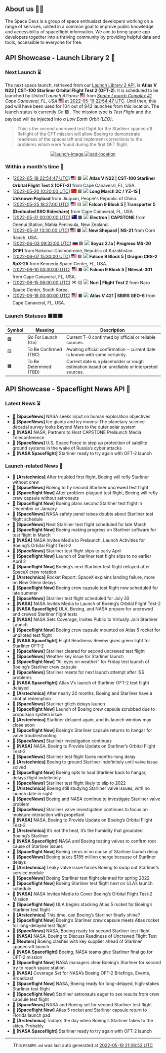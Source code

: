 ## About us 🧑‍🚀
The Space Devs is a group of space enthusiast developers working on a range of
services, united in a common goal to improve public knowledge and accessibility
of spaceflight information. We aim to bring space app developers together into a
thriving community by providing helpful data and tools, accessible to everyone
for free.

## API Showcase - Launch Library 2 🚀

### Next Launch ⌛
The next space launch, retrieved from our
<a href="https://thespacedevs.com/llapi">Launch Library 2 API</a>, is
**Atlas V N22 | CST-100 Starliner Orbital Flight Test 2 (OFT-2)**. It is scheduled to be launched by *United Launch Alliance*
<img width="17" src="https://raw.githubusercontent.com/lipis/flag-icons/main/flags/4x3/us.svg" />
from *<a href="https://en.wikipedia.org/wiki/Cape_Canaveral_Air_Force_Station_Space_Launch_Complex_41">Space Launch Complex 41</a>, Cape Canaveral, FL, USA*
<img width="17" src="https://raw.githubusercontent.com/lipis/flag-icons/main/flags/4x3/us.svg" />
at <a href="https://www.timeanddate.com/worldclock/fixedtime.html?iso=20220519T225447">2022-05-19 22:54:47 UTC</a>.  Until
then, this pad will have been used for 104
out of 842 launches from this location. The launch status is currently
*Go* 🟩 . The mission type is
*Test Flight* and the payload will be injected
into *a Low Earth Orbit
(LEO)*.
<br>
<blockquote>
  This is the second uncrewed test flight for the Starliner spacecraft. Reflight of the OFT mission will allow Boeing to demonstrate readiness of the spacecraft and implement corrections to the problems which were found during the first OFT flight.
</blockquote>

<p float="left" align="center">
  <a href="https://en.wikipedia.org/wiki/Atlas_V" >
    <img alt="launch-image" height="200" src="https://spacelaunchnow-prod-east.nyc3.digitaloceanspaces.com/media/launch_images/atlas2520v252_image_20220518150805.jpeg" />
  </a>
  <a href="http://maps.google.com/maps?q=28.58341025,-80.58303644" >
    <img alt="pad-location" height="200" src="https://spacelaunchnow-prod-east.nyc3.digitaloceanspaces.com/media/launch_images/location_12_20200803142519.jpg"  />
  </a>
</p>

### Within a month's time 📅
- \[<a href="https://www.timeanddate.com/worldclock/fixedtime.html?iso=20220519T225447">2022-05-19 22:54:47 UTC</a>\]  <img width="17" src="https://raw.githubusercontent.com/lipis/flag-icons/main/flags/4x3/us.svg" /> 🟩  <a href="https://www.google.com/calendar/render?action=TEMPLATE&text=Atlas V N22 | CST-100 Starliner Orbital Flight Test 2 (OFT-2)&location=Cape Canaveral, FL, USA&dates=20220519T225447Z%2F20220519T225447Z"><img border="0" width="15" src="https://upload.wikimedia.org/wikipedia/commons/a/a5/Google_Calendar_icon_%282020%29.svg"></a> **Atlas V N22 | CST-100 Starliner Orbital Flight Test 2 (OFT-2)** from Cape Canaveral, FL, USA.
- \[<a href="https://www.timeanddate.com/worldclock/fixedtime.html?iso=20220520T102000">2022-05-20 10:20:00 UTC</a>\]  <img width="17" src="https://raw.githubusercontent.com/lipis/flag-icons/main/flags/4x3/cn.svg" /> 🟩  <a href="https://www.google.com/calendar/render?action=TEMPLATE&text=Long March 2C / YZ-1S | Unknown Payload&location=Jiuquan, People&#x27;s Republic of China&dates=20220520T102000Z%2F20220520T105500Z"><img border="0" width="15" src="https://upload.wikimedia.org/wikipedia/commons/a/a5/Google_Calendar_icon_%282020%29.svg"></a> **Long March 2C / YZ-1S | Unknown Payload** from Jiuquan, People's Republic of China.
- \[<a href="https://www.timeanddate.com/worldclock/fixedtime.html?iso=20220525T182700">2022-05-25 18:27:00 UTC</a>\]  <img width="17" src="https://raw.githubusercontent.com/lipis/flag-icons/main/flags/4x3/us.svg" /> 🟨  <a href="https://www.google.com/calendar/render?action=TEMPLATE&text=Falcon 9 Block 5 | Transporter 5 (Dedicated SSO Rideshare)&location=Cape Canaveral, FL, USA&dates=20220525T182700Z%2F20220525T182700Z"><img border="0" width="15" src="https://upload.wikimedia.org/wikipedia/commons/a/a5/Google_Calendar_icon_%282020%29.svg"></a> **Falcon 9 Block 5 | Transporter 5 (Dedicated SSO Rideshare)** from Cape Canaveral, FL, USA.
- \[<a href="https://www.timeanddate.com/worldclock/fixedtime.html?iso=20220531T000000">2022-05-31 00:00:00 UTC</a>\]  <img width="17" src="https://raw.githubusercontent.com/lipis/flag-icons/main/flags/4x3/nz.svg" /> 🟧  <a href="https://www.google.com/calendar/render?action=TEMPLATE&text=Electron | CAPSTONE&location=Onenui Station, Mahia Peninsula, New Zealand&dates=20220531T000000Z%2F20220531T000000Z"><img border="0" width="15" src="https://upload.wikimedia.org/wikipedia/commons/a/a5/Google_Calendar_icon_%282020%29.svg"></a> **Electron | CAPSTONE** from Onenui Station, Mahia Peninsula, New Zealand.
- \[<a href="https://www.timeanddate.com/worldclock/fixedtime.html?iso=20220531T133000">2022-05-31 13:30:00 UTC</a>\]  <img width="17" src="https://raw.githubusercontent.com/lipis/flag-icons/main/flags/4x3/us.svg" /> 🟧  <a href="https://www.google.com/calendar/render?action=TEMPLATE&text=New Shepard | NS-21&location=Corn Ranch, USA&dates=20220531T133000Z%2F20220531T163000Z"><img border="0" width="15" src="https://upload.wikimedia.org/wikipedia/commons/a/a5/Google_Calendar_icon_%282020%29.svg"></a> **New Shepard | NS-21** from Corn Ranch, USA.
- \[<a href="https://www.timeanddate.com/worldclock/fixedtime.html?iso=20220603T093200">2022-06-03 09:32:00 UTC</a>\]  <img width="17" src="https://raw.githubusercontent.com/lipis/flag-icons/main/flags/4x3/ru.svg" /> 🟩  <a href="https://www.google.com/calendar/render?action=TEMPLATE&text=Soyuz 2.1a | Progress MS-20 (81P)&location=Baikonur Cosmodrome, Republic of Kazakhstan&dates=20220603T093200Z%2F20220603T093200Z"><img border="0" width="15" src="https://upload.wikimedia.org/wikipedia/commons/a/a5/Google_Calendar_icon_%282020%29.svg"></a> **Soyuz 2.1a | Progress MS-20 (81P)** from Baikonur Cosmodrome, Republic of Kazakhstan.
- \[<a href="https://www.timeanddate.com/worldclock/fixedtime.html?iso=20220607T153000">2022-06-07 15:30:00 UTC</a>\]  <img width="17" src="https://raw.githubusercontent.com/lipis/flag-icons/main/flags/4x3/us.svg" /> 🟩  <a href="https://www.google.com/calendar/render?action=TEMPLATE&text=Falcon 9 Block 5 | Dragon CRS-2 SpX-25&location=Kennedy Space Center, FL, USA&dates=20220607T153000Z%2F20220607T153000Z"><img border="0" width="15" src="https://upload.wikimedia.org/wikipedia/commons/a/a5/Google_Calendar_icon_%282020%29.svg"></a> **Falcon 9 Block 5 | Dragon CRS-2 SpX-25** from Kennedy Space Center, FL, USA.
- \[<a href="https://www.timeanddate.com/worldclock/fixedtime.html?iso=20220610T000000">2022-06-10 00:00:00 UTC</a>\]  <img width="17" src="https://raw.githubusercontent.com/lipis/flag-icons/main/flags/4x3/us.svg" /> 🟧  <a href="https://www.google.com/calendar/render?action=TEMPLATE&text=Falcon 9 Block 5 | Nilesat-301&location=Cape Canaveral, FL, USA&dates=20220610T000000Z%2F20220610T000000Z"><img border="0" width="15" src="https://upload.wikimedia.org/wikipedia/commons/a/a5/Google_Calendar_icon_%282020%29.svg"></a> **Falcon 9 Block 5 | Nilesat-301** from Cape Canaveral, FL, USA.
- \[<a href="https://www.timeanddate.com/worldclock/fixedtime.html?iso=20220615T060000">2022-06-15 06:00:00 UTC</a>\]  <img width="17" src="https://raw.githubusercontent.com/lipis/flag-icons/main/flags/4x3/kr.svg" /> 🟨  <a href="https://www.google.com/calendar/render?action=TEMPLATE&text=Nuri | Flight Test 2&location=Naro Space Center, South Korea&dates=20220615T060000Z%2F20220615T100000Z"><img border="0" width="15" src="https://upload.wikimedia.org/wikipedia/commons/a/a5/Google_Calendar_icon_%282020%29.svg"></a> **Nuri | Flight Test 2** from Naro Space Center, South Korea.
- \[<a href="https://www.timeanddate.com/worldclock/fixedtime.html?iso=20220618T000000">2022-06-18 00:00:00 UTC</a>\]  <img width="17" src="https://raw.githubusercontent.com/lipis/flag-icons/main/flags/4x3/us.svg" /> 🟧  <a href="https://www.google.com/calendar/render?action=TEMPLATE&text=Atlas V 421 | SBIRS GEO-6&location=Cape Canaveral, FL, USA&dates=20220618T000000Z%2F20220618T000000Z"><img border="0" width="15" src="https://upload.wikimedia.org/wikipedia/commons/a/a5/Google_Calendar_icon_%282020%29.svg"></a> **Atlas V 421 | SBIRS GEO-6** from Cape Canaveral, FL, USA.


### Launch Statuses 🟩🟨🟧
<p align="center">
    <table class="tg">
    <thead>
      <tr>
        <th class="tg-0pky">Symbol</th>
        <th class="tg-0pky">Meaning</th>
        <th class="tg-0pky">Description</th>
      </tr>
    </thead>
    <tbody>
      <tr>
        <td class="tg-0pky">🟩</td>
        <td class="tg-0pky">Go For Launch (Go)</td>
        <td class="tg-0pky">Current T-0 confirmed by official or reliable sources.</td>
      </tr>
      <tr>
        <td class="tg-0pky">🟨</td>
        <td class="tg-0pky">To Be Confirmed (TBC)</td>
        <td class="tg-0pky">Awaiting official confirmation - current date is known with some certainty.</td>
      </tr>
      <tr>
        <td class="tg-0pky">🟧</td>
        <td class="tg-0pky">To Be Determined (TBD)</td>
        <td class="tg-0pky">Current date is a placeholder or rough estimation based on unreliable or interpreted sources.</td>
      </tr>
    </tbody>
    </table>
</p>

## API Showcase - Spaceflight News API 📰

### Latest News ⌛
- <a href="https://spacenews.com/nasa-seeks-input-on-human-exploration-objectives/" >🔗</a> **[SpaceNews]** NASA seeks input on human exploration objectives
- <a href="https://spacenews.com/ice-giants-and-icy-moons-the-planetary-science-decadal-survey-looks-beyond-mars-to-the-outer-solar-system/" >🔗</a> **[SpaceNews]** Ice giants and icy moons: The planetary science decadal survey looks beyond Mars to the outer solar system
- <a href="http://www.nasa.gov/press-release/nasa-partners-to-host-capstone-prelaunch-media-teleconference" >🔗</a> **[NASA]** NASA, Partners to Host CAPSTONE Prelaunch Media Teleconference
- <a href="https://spacenews.com/u-s-space-force-to-step-up-protection-of-satellite-ground-systems-in-the-wake-of-russias-cyber-attacks/" >🔗</a> **[SpaceNews]** U.S. Space Force to step up protection of satellite ground systems in the wake of Russia’s cyber attacks
- <a href="https://www.nasaspaceflight.com/2022/05/starliner-oft2-launch/" >🔗</a> **[NASA Spaceflight]** Starliner ready to try again with OFT-2 launch


### Launch-related News 🚀

- <a href="https://arstechnica.com/science/2020/04/after-troubled-first-flight-boeing-will-refly-starliner-without-crew/" >🔗</a> **[Arstechnica]** After troubled first flight, Boeing will refly Starliner without crew
- <a href="https://spacenews.com/boeing-to-fly-second-starliner-uncrewed-test-flight/" >🔗</a> **[SpaceNews]** Boeing to fly second Starliner uncrewed test flight
- <a href="https://spaceflightnow.com/2020/04/06/after-problem-plagued-test-flight-boeing-will-refly-crew-capsule-without-astronauts/" >🔗</a> **[Spaceflight Now]** After problem-plagued test flight, Boeing will refly crew capsule without astronauts
- <a href="https://spaceflightnow.com/2020/08/25/boeing-plans-second-starliner-test-flight-in-december-or-january/" >🔗</a> **[Spaceflight Now]** Boeing plans second Starliner test flight in December or January
- <a href="https://spacenews.com/nasa-safety-panel-raises-doubts-about-starliner-test-flight-schedule/" >🔗</a> **[SpaceNews]** NASA safety panel raises doubts about Starliner test flight schedule
- <a href="https://spacenews.com/next-starliner-test-flight-scheduled-for-late-march/" >🔗</a> **[SpaceNews]** Next Starliner test flight scheduled for late March
- <a href="https://spaceflightnow.com/2021/01/18/boeing-making-progress-on-starliner-software-for-test-flight-in-march/" >🔗</a> **[Spaceflight Now]** Boeing making progress on Starliner software for test flight in March
- <a href="http://www.nasa.gov/press-release/nasa-invites-media-to-prelaunch-launch-activities-for-boeing-s-orbital-flight-test-2" >🔗</a> **[NASA]** NASA Invites Media to Prelaunch, Launch Activities for Boeing’s Orbital Flight Test-2
- <a href="https://spacenews.com/starliner-test-flight-slips-to-early-april/" >🔗</a> **[SpaceNews]** Starliner test flight slips to early April
- <a href="https://spaceflightnow.com/2021/02/20/launch-of-starliner-test-flight-slips-to-april-2/" >🔗</a> **[Spaceflight Now]** Launch of Starliner test flight slips to no earlier April 2
- <a href="https://spaceflightnow.com/2021/03/02/boeings-next-starliner-test-flight-delayed-after-spacex-crew-rotation/" >🔗</a> **[Spaceflight Now]** Boeing’s next Starliner test flight delayed after SpaceX crew rotation
- <a href="https://arstechnica.com/science/2021/03/rocket-report-starliner-launch-slips-nasa-vet-says-agency-should-rethink-sls/" >🔗</a> **[Arstechnica]** Rocket Report: SpaceX explains landing failure, more on New Glenn delays
- <a href="https://spaceflightnow.com/2021/04/21/boeing-crew-capsule-test-flight-now-scheduled-for-late-summer/" >🔗</a> **[Spaceflight Now]** Boeing crew capsule test flight now scheduled for late summer
- <a href="https://spacenews.com/starliner-test-flight-scheduled-for-july-30/" >🔗</a> **[SpaceNews]** Starliner test flight scheduled for July 30
- <a href="http://www.nasa.gov/press-release/nasa-invites-media-to-launch-of-boeing-s-orbital-flight-test-2" >🔗</a> **[NASA]** NASA Invites Media to Launch of Boeing’s Orbital Flight Test-2
- <a href="https://www.nasaspaceflight.com/2021/06/starliner-oft2-perparations/" >🔗</a> **[NASA Spaceflight]** ULA, Boeing, and NASA prepare for uncrewed and crewed Starliner flight tests
- <a href="http://www.nasa.gov/press-release/nasa-sets-coverage-invites-public-to-virtually-join-starliner-launch" >🔗</a> **[NASA]** NASA Sets Coverage, Invites Public to Virtually Join Starliner Launch
- <a href="https://spaceflightnow.com/2021/07/19/boeing-crew-capsule-mounted-on-atlas-5-rocket-for-unpiloted-test-flight/" >🔗</a> **[Spaceflight Now]** Boeing crew capsule mounted on Atlas 5 rocket for unpiloted test flight
- <a href="https://www.nasaspaceflight.com/2021/07/frr-starliner-oft-2/" >🔗</a> **[NASA Spaceflight]** Flight Readiness Review gives green light for Starliner OFT-2
- <a href="https://spacenews.com/starliner-cleared-for-second-uncrewed-test-flight/" >🔗</a> **[SpaceNews]** Starliner cleared for second uncrewed test flight
- <a href="https://spacenews.com/weather-key-issue-for-starliner-launch/" >🔗</a> **[SpaceNews]** Weather key issue for Starliner launch
- <a href="https://spaceflightnow.com/2021/07/27/all-eyes-on-weather-for-friday-test-launch-of-boeings-starliner-crew-capsule/" >🔗</a> **[Spaceflight Now]** “All eyes on weather” for Friday test launch of Boeing’s Starliner crew capsule
- <a href="https://spacenews.com/starliner-resets-for-next-launch-attempt-after-iss-problems/" >🔗</a> **[SpaceNews]** Starliner resets for next launch attempt after ISS problems
- <a href="https://www.nasaspaceflight.com/2021/08/oft2-launch/" >🔗</a> **[NASA Spaceflight]** Atlas V’s launch of Starliner OFT-2 test flight delayed
- <a href="https://arstechnica.com/science/2021/08/after-nearly-20-months-boeing-and-starliner-have-a-shot-at-redemption/" >🔗</a> **[Arstechnica]** After nearly 20 months, Boeing and Starliner have a shot at redemption
- <a href="https://spacenews.com/starliner-glitch-delays-launch/" >🔗</a> **[SpaceNews]** Starliner glitch delays launch
- <a href="https://spaceflightnow.com/2021/08/03/launch-of-boeing-crew-capsule-scrubbed-due-to-propulsion-system-issue/" >🔗</a> **[Spaceflight Now]** Launch of Boeing crew capsule scrubbed due to propulsion system issue
- <a href="https://arstechnica.com/science/2021/08/starliner-delayed-due-to-a-valve-issue-new-launch-date-uncertain/" >🔗</a> **[Arstechnica]** Starliner delayed again, and its launch window may close soon
- <a href="https://spaceflightnow.com/2021/08/05/boeings-starliner-capsule-returns-to-hanger-for-valve-troubleshooting/" >🔗</a> **[Spaceflight Now]** Boeing’s Starliner capsule returns to hangar for valve troubleshooting
- <a href="https://spacenews.com/starliner-investigation-continues/" >🔗</a> **[SpaceNews]** Starliner investigation continues
- <a href="http://www.nasa.gov/press-release/nasa-boeing-to-provide-update-on-starliner-s-orbital-flight-test-2" >🔗</a> **[NASA]** NASA, Boeing to Provide Update on Starliner’s Orbital Flight Test-2
- <a href="https://spacenews.com/starliner-test-flight-faces-months-long-delay/" >🔗</a> **[SpaceNews]** Starliner test flight faces months-long delay
- <a href="https://arstechnica.com/science/2021/08/boeing-to-ground-starliner-indefinitely-until-valve-issue-solved/" >🔗</a> **[Arstechnica]** Boeing to ground Starliner indefinitely until valve issue solved
- <a href="https://spaceflightnow.com/2021/08/13/boeing-opts-to-haul-starliner-back-to-hangar-delays-flight-indefinitely/" >🔗</a> **[Spaceflight Now]** Boeing opts to haul Starliner back to hangar, delays flight indefinitely
- <a href="https://spacenews.com/starliner-test-flight-likely-to-slip-to-2022/" >🔗</a> **[SpaceNews]** Starliner test flight likely to slip to 2022
- <a href="https://arstechnica.com/science/2021/09/boeing-still-troubleshooting-starliner-may-swap-out-service-module/" >🔗</a> **[Arstechnica]** Boeing still studying Starliner valve issues, with no launch date in sight
- <a href="https://spacenews.com/boeing-and-nasa-continue-to-investigate-starliner-valve-problem/" >🔗</a> **[SpaceNews]** Boeing and NASA continue to investigate Starliner valve problem
- <a href="https://spacenews.com/starliner-valve-investigation-continues-to-focus-on-moisture-interaction-with-propellant/" >🔗</a> **[SpaceNews]** Starliner valve investigation continues to focus on moisture interaction with propellant
- <a href="http://www.nasa.gov/press-release/nasa-boeing-to-provide-update-on-boeing-s-orbital-flight-test-2" >🔗</a> **[NASA]** NASA, Boeing to Provide Update on Boeing’s Orbital Flight Test-2
- <a href="https://arstechnica.com/science/2021/10/boeing-removes-valves-from-starliner-delays-flight-to-first-half-of-2022/" >🔗</a> **[Arstechnica]** It’s not the heat, it’s the humidity that grounded Boeing’s Starliner
- <a href="https://www.nasaspaceflight.com/2021/10/nasa-boeing-testing-valves-starliner/" >🔗</a> **[NASA Spaceflight]** NASA and Boeing testing valves to confirm root cause of Starliner issues
- <a href="https://spaceflightnow.com/2021/10/19/boeing-zeros-in-on-cause-of-starliner-launch-delay/" >🔗</a> **[Spaceflight Now]** Boeing zeros in on cause of Starliner launch delay
- <a href="https://spacenews.com/boeing-takes-185-million-charge-because-of-starliner-delays/" >🔗</a> **[SpaceNews]** Boeing takes $185 million charge because of Starliner delays
- <a href="https://arstechnica.com/science/2021/12/boeing-to-replace-starliner-service-module-make-mid-2022-launch-attempt/" >🔗</a> **[Arstechnica]** Leaky valve issue forces Boeing to swap out Starliner’s service module
- <a href="https://spacenews.com/boeing-starliner-test-flight-planned-for-spring-2022/" >🔗</a> **[SpaceNews]** Boeing Starliner test flight planned for spring 2022
- <a href="https://spaceflightnow.com/2022/03/11/boeing-starliner-test-flight-next-on-ulas-launch-schedule/" >🔗</a> **[Spaceflight Now]** Boeing Starliner test flight next on ULA’s launch schedule
- <a href="http://www.nasa.gov/press-release/nasa-invites-media-to-cover-boeing-s-orbital-flight-test-2-mission" >🔗</a> **[NASA]** NASA Invites Media to Cover Boeing’s Orbital Flight Test-2 Mission
- <a href="https://spaceflightnow.com/2022/04/21/ula-begins-stacking-atlas-5-rocket-for-boeings-starliner-test-flight/" >🔗</a> **[Spaceflight Now]** ULA begins stacking Atlas 5 rocket for Boeing’s Starliner test flight
- <a href="https://arstechnica.com/science/2022/05/this-time-can-boeings-starliner-finally-shine/" >🔗</a> **[Arstechnica]** This time, can Boeing’s Starliner finally shine?
- <a href="https://spaceflightnow.com/2022/05/04/boeings-starliner-crew-capsule-meets-atlas-rocket-for-another-attempt-at-test-flight/" >🔗</a> **[Spaceflight Now]** Boeing’s Starliner crew capsule meets Atlas rocket for long-delayed test flight
- <a href="https://spacenews.com/nasa-boeing-ready-for-second-starliner-test-flight/" >🔗</a> **[SpaceNews]** NASA, Boeing ready for second Starliner test flight
- <a href="http://www.nasa.gov/press-release/nasa-boeing-to-discuss-readiness-of-uncrewed-flight-test" >🔗</a> **[NASA]** NASA, Boeing to Discuss Readiness of Uncrewed Flight Test
- <a href="https://www.reuters.com/business/aerospace-defense/exclusive-boeing-clashes-with-key-supplier-ahead-starliner-spacecraft-launch-2022-05-11/" >🔗</a> **[Reuters]** Boeing clashes with key supplier ahead of Starliner spacecraft launch
- <a href="https://www.nasaspaceflight.com/2022/05/oft-2-frr/" >🔗</a> **[NASA Spaceflight]** Boeing, NASA teams give Starliner final go for OFT-2 mission
- <a href="https://spaceflightnow.com/2022/05/11/nasa-managers-clear-boeings-starliner-capsule-for-second-try-to-reach-space-station/" >🔗</a> **[Spaceflight Now]** NASA managers clear Boeing’s Starliner for second try to reach space station
- <a href="http://www.nasa.gov/press-release/coverage-set-for-nasa-s-boeing-oft-2-briefings-events-broadcast" >🔗</a> **[NASA]** Coverage Set for NASA’s Boeing OFT-2 Briefings, Events, Broadcast
- <a href="https://spaceflightnow.com/2022/05/17/nasa-boeing-ready-for-long-delayed-high-stakes-starliner-test-flight/" >🔗</a> **[Spaceflight Now]** NASA, Boeing ready for long-delayed, high-stakes Starliner test flight
- <a href="https://spaceflightnow.com/2022/05/18/starliner-astronauts-eager-to-see-results-of-crew-capsule-test-flight/" >🔗</a> **[Spaceflight Now]** Starliner astronauts eager to see results from crew capsule test flight
- <a href="https://spacenews.com/nasa-and-boeing-set-for-second-starliner-test-flight/" >🔗</a> **[SpaceNews]** NASA and Boeing set for second Starliner test flight
- <a href="https://spaceflightnow.com/2022/05/18/atlas-5-rocket-and-starliner-capsule-return-to-florida-launch-pad/" >🔗</a> **[Spaceflight Now]** Atlas 5 rocket and Starliner capsule return to Florida launch pad
- <a href="https://arstechnica.com/science/2022/05/todays-the-day-when-boeings-starliner-takes-to-the-skies-probably/" >🔗</a> **[Arstechnica]** Today’s the day when Boeing’s Starliner takes to the skies. Probably
- <a href="https://www.nasaspaceflight.com/2022/05/starliner-oft2-launch/" >🔗</a> **[NASA Spaceflight]** Starliner ready to try again with OFT-2 launch


<hr>
  <div align="center">
  This <code>README.md</code> was last auto generated at <a href="https://www.timeanddate.com/worldclock/fixedtime.html?iso=20220519T210653">2022-05-19 21:06:53 UTC</a>
  <br>
  <!-- <a href="https://medium.com/@g.h.garrett" target="_blank">Learn to add space launches to your profile here!</a> -->
</div>